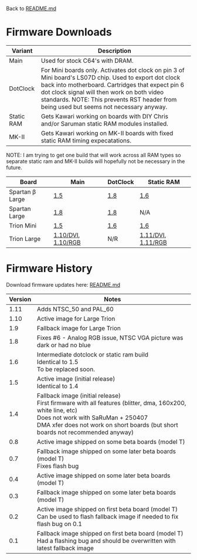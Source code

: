 Back to [README.md](../README.md)

# Firmware Downloads

Variant| Description
-------|---------------
Main | Used for stock C64's with DRAM.
DotClock | For Mini boards only. Activates dot clock on pin 3 of Mini board's LS07D chip. Used to export dot clock back into motherboard. Cartridges that expect pin 6 dot clock signal will then work on both video standards. NOTE: This prevents RST header from being used but seems not necessary anyway.
Static RAM | Gets Kawari working on boards with DIY Chris and/or Saruman static RAM modules installed.
MK-II | Gets Kawari working on MK-II boards with fixed static RAM timing expecatations.

NOTE: I am trying to get one build that will work across all RAM types so separate static ram and MK-II builds will hopefully not be necessary in the future.

Board         | Main | DotClock | Static RAM
--------------|------|----------|------------
Spartan β Large | [1.5](https://accentual.com/vicii-kawari/downloads/flash/T/kawari_flash_1.5_T_multiboot.zip) | [1.8](https://accentual.com/vicii-kawari/downloads/flash/T/kawari_flash_1.8_DOTC_T_multiboot.zip) | [1.6](https://accentual.com/vicii-kawari/downloads/flash/T/kawari_flash_1.6_SARUT_multiboot.zip)
Spartan Large | [1.8](https://accentual.com/vicii-kawari/downloads/flash/LD/kawari_flash_1.8_LD_multiboot.zip) | [1.8](https://accentual.com/vicii-kawari/downloads/flash/LD/kawari_flash_1.8_DOTC_LD_multiboot.zip) | N/A
Trion Mini    | [1.5](https://accentual.com/vicii-kawari/downloads/flash/LH/kawari_flash_1.5_LH_multiboot.zip) | [1.6](https://accentual.com/vicii-kawari/downloads/flash/LH/kawari_flash_1.6_DOTCLH_multiboot.zip) | [1.6](https://accentual.com/vicii-kawari/downloads/flash/LH/kawari_flash_1.6_SARULH_multiboot.zip)
Trion Large   | [1.10/DVI](https://accentual.com/vicii-kawari/downloads/flash/LG/kawari_flash_1.10_MAINLG_DVI_multiboot.zip), [1.10/RGB](https://accentual.com/vicii-kawari/downloads/flash/LG/kawari_flash_1.10_MAINLG_RGB_multiboot.zip) | N/R | [1.11/DVI](https://accentual.com/vicii-kawari/downloads/flash/LG/kawari_flash_1.11_SARULG_DVI_multiboot.zip), [1.11/RGB](https://accentual.com/vicii-kawari/downloads/flash/LG/kawari_flash_1.11_SARULG_RGB_multiboot.zip)

# Firmware History

Download firmware updates here: [README.md](../disks/util/flash/README.md)

Version | Notes
--------|--------
1.11    | Adds NTSC_50 and PAL_60
1.10    | Active image for Large Trion
1.9     | Fallback image for Large Trion
1.8     | Fixes #6 - Analog RGB issue, NTSC VGA picture was dark or had no blue
1.6     | Intermediate dotclock or static ram build<br>Identical to 1.5<br>To be replaced soon.
1.5     | Active image (initial release)<br>Identical to 1.4
1.4     | Fallback image (initial release)<br>First firmware with all features (blitter, dma, 160x200, white line, etc)<br>Does not work with SaRuMan + 250407<br>DMA xfer does not work on short boards (but short boards not recommended anyway)
0.8     | Active image shipped on some beta boards (model T)
0.7     | Fallback image shipped on some later beta boards (model T)<br>Fixes flash bug
0.4     | Active image shipped on some later beta boards (model T)
0.3     | Fallback image shipped on some later beta boards (model T)
0.2     | Active image shipped on first beta board (model T)<br>Can be used to flash fallback image if needed to fix flash bug on 0.1
0.1     | Fallback image shipped on first beta board (model T)<br>Had a flashing bug and should be overwritten with latest fallback image
